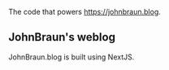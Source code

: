 The code that powers https://johnbraun.blog.

## JohnBraun's weblog
JohnBraun.blog is built using NextJS.